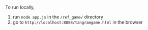 To run locally,

1. run `node app.js` in the `/ref_game/` directory
2. go to `http://localhost:8888/tangramgame.html` in the browser

